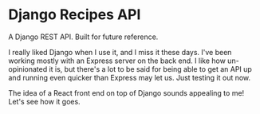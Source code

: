 # Django Recipes API
A Django REST API. Built for future reference.

I really liked Django when I use it, and I miss it these days. I've been working mostly with an Express server on the back end. I like how un-opinionated it is, but there's a lot to be said for being able to get an API up and running even quicker than Express may let us. Just testing it out now.

The idea of a React front end on top of Django sounds appealing to me! Let's see how it goes.
